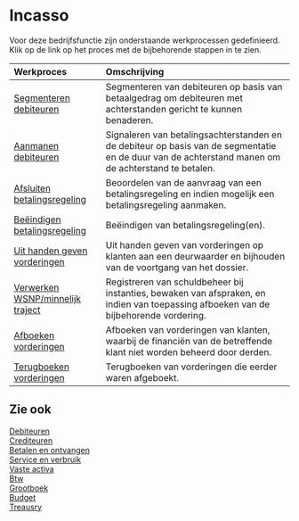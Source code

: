 # Incasso

Voor deze bedrijfsfunctie zijn onderstaande werkprocessen gedefinieerd. Klik op de link op het proces met de bijbehorende stappen in te zien.

Werkproces | Omschrijving
:--- | :---
[Segmenteren debiteuren](segmenteren-debiteuren/) | Segmenteren van debiteuren op basis van betaalgedrag om debiteuren met achterstanden gericht te kunnen benaderen.
[Aanmanen debiteuren](aanmanen-debiteuren/) | Signaleren van betalingsachterstanden en de debiteur op basis van de segmentatie en de duur van de achterstand manen om de achterstand te betalen.
[Afsluiten betalingsregeling](afsluiten-betalingsregeling/) | Beoordelen van de aanvraag van een betalingsregeling en indien mogelijk een betalingsregeling aanmaken.
[Beëindigen betalingsregeling](beendigen-betalingsregeling/) | Beëindigen van betalingsregeling(en).
[Uit handen geven vorderingen](uit-handen-geven-vorderingen/) | Uit handen geven van vorderingen op klanten aan een deurwaarder en bijhouden van de voortgang van het dossier.
[Verwerken WSNP/minnelijk traject](verwerken-wsnp-minnelijk-traject/) | Registreren van schuldbeheer bij instanties, bewaken van afspraken, en indien van toepassing afboeken van de bijbehorende vordering.
[Afboeken vorderingen](afboeken-vorderingen/) | Afboeken van vorderingen van klanten, waarbij de financiën van de betreffende klant niet worden beheerd door derden.
[Terugboeken vorderingen](terugboeken-vorderingen/) | Terugboeken van vorderingen die eerder waren afgeboekt.

## Zie ook

[Debiteuren](../debiteuren/)  
[Crediteuren](../crediteuren/)  
[Betalen en ontvangen](../betalen-en-ontvangen/)  
[Service en verbruik](../service-en-verbruik/)  
[Vaste activa](../vaste-activa/)  
[Btw](../btw/)  
[Grootboek](../grootboek/)  
[Budget](../budget/)  
[Treausry](../treasury/)
